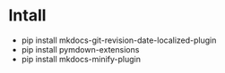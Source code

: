 # Intall

* pip install mkdocs-git-revision-date-localized-plugin
* pip install pymdown-extensions
* pip install mkdocs-minify-plugin
